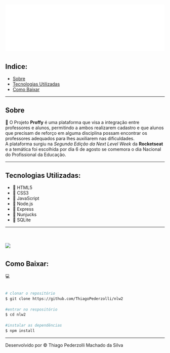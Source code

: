 <h1 align="center">
    <img src="./public/images/logo.svg">
</h1>

## Indice:
- [Sobre](##-Sobre)
- [Tecnologias Utilizadas](##-Tecnologias-Utilizadas)
- [Como Baixar](##-Como-Baixar)

---
## Sobre  

📜 O Projeto **Proffy** é uma plataforma que visa a integração entre professores e alunos, permitindo a ambos realizarem cadastro e que alunos que precisam de reforço em alguma disciplina possam encontrar os professores adequados para lhes auxiliarem nas dificuldades. <br>
A plataforma surgiu na *Segunda Edição da Next Level Week* da **Rocketseat** e a temática foi escolhida por dia 6 de agosto se comemora o dia Nacional do Profissional da Educação.

---
## Tecnologias Utilizadas:

-  🚀 HTML5
-  🚀 CSS3
-  🚀 JavaScript
-  🚀 Node.js
-  🚀 Express
-  🚀 Nunjucks
-  🚀 SQLite

---

<h1>
 <img src="https://ik.imagekit.io/iseca49kdh/proffy_1g4pdr8D8O.jpeg">
 </h1>

## Como Baixar:
💻

```bash

# clonar o repositório
$ git clone https://github.com/ThiagoPederzolli/nlw2

#entrar no respositório
$ cd nlw2

#instalar as dependências
$ npm install 

```
---

Desenvolvido por © Thiago Pederzolli Machado da Silva